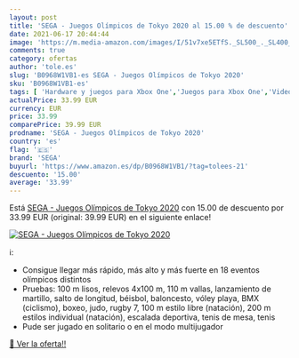 ```yaml
---
layout: post
title: 'SEGA - Juegos Olímpicos de Tokyo 2020 al 15.00 % de descuento'
date: 2021-06-17 20:44:44
image: 'https://m.media-amazon.com/images/I/51v7xe5ETfS._SL500_._SL400_.jpg'
comments: true
category: ofertas
author: 'tole.es'
slug: 'B0968W1VB1-es SEGA - Juegos Olímpicos de Tokyo 2020'
sku: 'B0968W1VB1-es'
tags: [ 'Hardware y juegos para Xbox One','Juegos para Xbox One','Videojuegos','sega', ]
actualPrice: 33.99 EUR
currency: EUR
price: 33.99
comparePrice: 39.99 EUR
prodname: 'SEGA - Juegos Olímpicos de Tokyo 2020'
country: 'es'
flag: '🇪🇸'
brand: 'SEGA'
buyurl: 'https://www.amazon.es/dp/B0968W1VB1/?tag=tolees-21'
descuento: '15.00'
average: '33.99'
---
```


Está [SEGA - Juegos Olímpicos de Tokyo 2020](https://www.amazon.es/dp/B0968W1VB1/?tag=tolees-21) con 15.00 de descuento por 33.99 EUR (original: 39.99 EUR) en el siguiente enlace!

[![SEGA - Juegos Olímpicos de Tokyo 2020](https://m.media-amazon.com/images/I/51v7xe5ETfS._SL500_._SL400_.jpg)](https://www.amazon.es/dp/B0968W1VB1/?tag=tolees-21)

ℹ️:

- Consigue llegar más rápido, más alto y más fuerte en 18 eventos olímpicos distintos
- Pruebas: 100 m lisos, relevos 4x100 m, 110 m vallas, lanzamiento de martillo, salto de longitud, béisbol, baloncesto, vóley playa, BMX (ciclismo), boxeo, judo, rugby 7, 100 m estilo libre (natación), 200 m estilos individual (natación), escalada deportiva, tenis de mesa, tenis
- Pude ser jugado en solitario o en el modo multijugador

[🛒 Ver la oferta!!](https://www.amazon.es/dp/B0968W1VB1/?tag=tolees-21)
